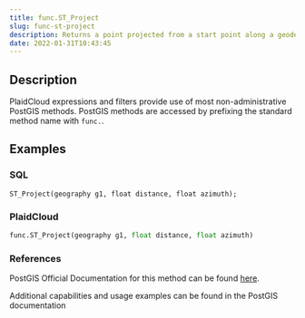 ```yaml
---
title: func.ST_Project
slug: func-st-project
description: Returns a point projected from a start point along a geodesic using a given distance and azimuth (bearing)
date: 2022-01-31T10:43:45
---
```



## Description


PlaidCloud expressions and filters provide use of most non-administrative PostGIS methods. PostGIS methods are accessed by prefixing the standard method name with `func.`.



## Examples


### SQL



```
ST_Project(geography g1, float distance, float azimuth);
```


### PlaidCloud



```python
func.ST_Project(geography g1, float distance, float azimuth)
```


### References


PostGIS Official Documentation for this method can be found [here](https://postgis.net/docs/manual-3.1/ST_Project.html).



Additional capabilities and usage examples can be found in the PostGIS documentation

